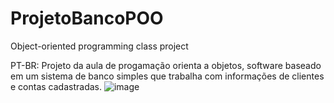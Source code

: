 # ProjetoBancoPOO
Object-oriented programming class project

PT-BR:
Projeto da aula de progamação orienta a objetos, software baseado em um sistema de banco simples que trabalha com informações de clientes e contas cadastradas. 
![image](https://user-images.githubusercontent.com/52689135/182275304-44d245a9-6d96-44f0-855d-26dfd70cac42.png)
